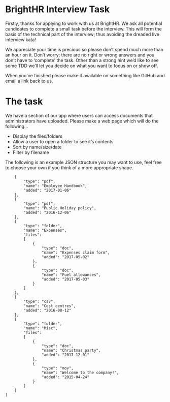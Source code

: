 # BrightHR Interview Task
Firstly, thanks for applying to work with us at BrightHR.
We ask all potential candidates to complete a small task before the interview. This will form the basis of the technical part of the interview; thus avoiding the dreaded live interview kata! 

We appreciate your time is precious so please don’t spend much more than an hour on it. Don’t worry; there are no right or wrong answers and you don’t have to ‘complete’ the task. Other than a strong hint we’d like to see some TDD we’ll let you decide on what you want to focus on or show off.

When you’ve finished please make it available on something like GitHub and email a link back to us.

# The task

We have a section of our app where users can access documents that administrators have uploaded. Please make a web page which will do the following...
- Display the files/folders
- Allow a user to open a folder to see it’s contents
- Sort by name/size/date
- Filter by filename

The following is an example JSON structure you may want to use, feel free to choose your own if you think of a more appropriate shape.
```[
    {     
        "type": "pdf",     
        "name": "Employee Handbook",     
        "added": "2017-01-06"
    },
    {     
        "type": "pdf",     
        "name": "Public Holiday policy",     
        "added": "2016-12-06"
    },
    {     
        "type": "folder",     
        "name": "Expenses",     
        "files": 
        [
            {         
                "type": "doc",         
                "name": "Expenses claim form",
                "added": "2017-05-02"
            },
            {         
                "type": "doc",
                "name": "Fuel allowances",
                "added": "2017-05-03"
            }
        ]
    },
    {     
        "type": "csv",
        "name": "Cost centres",     
        "added": "2016-08-12"
    },
    {     
        "type": "folder",     
        "name": "Misc",     
        "files": 
        [
            {         
                "type": "doc",         
                "name": "Christmas party",         
                "added": "2017-12-01"
            },
            {         
                "type": "mov",         
                "name": "Welcome to the company!",         
                "added": "2015-04-24"
            }
        ]
    }
]
